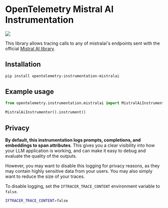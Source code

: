 # OpenTelemetry Mistral AI Instrumentation

<a href="https://pypi.org/project/opentelemetry-instrumentation-mistralai/">
    <img src="https://badge.fury.io/py/opentelemetry-instrumentation-mistralai.svg">
</a>

This library allows tracing calls to any of mistralai's endpoints sent with the official [Mistral AI library](https://github.com/mistralai-ai/mistralai-python).

## Installation

```bash
pip install opentelemetry-instrumentation-mistralai
```

## Example usage

```python
from opentelemetry.instrumentation.mistralai import MistralAiInstrumentor

MistralAiInstrumentor().instrument()
```

## Privacy

**By default, this instrumentation logs prompts, completions, and embeddings to span attributes**. This gives you a clear visibility into how your LLM application is working, and can make it easy to debug and evaluate the quality of the outputs.

However, you may want to disable this logging for privacy reasons, as they may contain highly sensitive data from your users. You may also simply want to reduce the size of your traces.

To disable logging, set the `IFTRACER_TRACE_CONTENT` environment variable to `false`.

```bash
IFTRACER_TRACE_CONTENT=false
```
